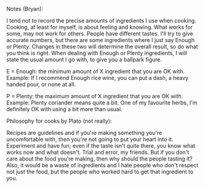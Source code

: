 Notes \(Bryan\):

I tend not to record the precise amounts of ingredients I use when cooking. Cooking, at least for myself, is about feeling and knowing. What works for some, may not work for others. People have different tastes. I'll try to give accurate numbers, but there are some ingredients where I just say Enough or Plenty. Changes in these two will determine the overall result, so do what you think is right.  When dealing with Enough or Plenty ingredients, I will state the usual amount I go with, to give you a ballpark figure.

E = Enough: the minimum amount of X ingredient that you are OK with. Example: If I recommend Enough rice wine, you can put a dash, a heavy handed pour, or none at all.

P = Plenty: the maximum amount of X ingredient that you are OK with. Example: Plenty coriander means quite a bit. One of my favourite herbs, I'm definitely OK with using a bit more than usual.

Philosophy for cooks by Plato \(not really\):

Recipes are guidelines and if you're making something you're uncomfortable with, then you're not going to put your heart into it. Experiment and have fun; even if the taste isn't quite there, you know what works now and what doesn't. Trial and error, my friends. But if you don't care about the food you're making, then why should the people tasting it?  Also, it would be a waste of ingredients and I hate people who don't respect not just the food, but the people who worked hard to get that ingredient to you.

